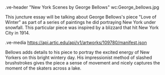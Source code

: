 .ve-header "New York Scenes by George Bellows" wc:George_bellows.jpg

This juncture essay will be talking about George Bellows's piece "Love of Winter" as part of a series of paintings he did portraying New York under snowfall. This particular piece was inspired by a blizzard that hit New York City in 1914. 

.ve-media https://api.artic.edu/api/v1/artworks/109780/manifest.json

Bellows adds details to his piece to portray the excited energy of New Yorkers on this bright wintery day. His impressionist method of slashed brushstrokes gives the piece a sense of movement and nicely captures the moment of the skaters across a lake.